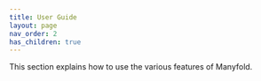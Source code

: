 ```yaml
---
title: User Guide
layout: page
nav_order: 2
has_children: true
---
```


This section explains how to use the various features of Manyfold.

